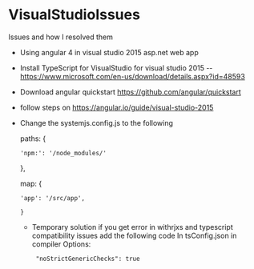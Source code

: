 # VisualStudioIssues
Issues and how I resolved them


* Using angular 4 in visual studio 2015 asp.net web app
* Install TypeScript for VisualStudio   for visual studio 2015 -- https://www.microsoft.com/en-us/download/details.aspx?id=48593
* Download angular quickstart https://github.com/angular/quickstart
* follow steps on https://angular.io/guide/visual-studio-2015
* Change the systemjs.config.js to the following 
 
    paths: {
     
      'npm:': '/node_modules/'
    },

    map: {
   
      'app': '/src/app',
      
      }
      
      
    *  Temporary solution if you get error in withrjxs and typescript compatibility issues
           add the following code      In tsConfig.json in compiler Options:
      
            "noStrictGenericChecks": true
      
      


